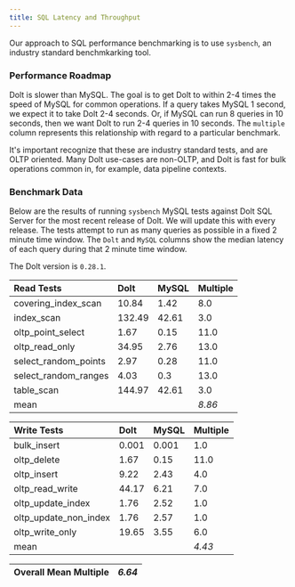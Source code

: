 ```yaml
---
title: SQL Latency and Throughput
---
```


Our approach to SQL performance benchmarking is to use `sysbench`, an
industry standard benchmkarking tool.

### Performance Roadmap

Dolt is slower than MySQL. The goal is to get Dolt to within 2-4 times
the speed of MySQL for common operations. If a query takes MySQL 1
second, we expect it to take Dolt 2-4 seconds. Or, if MySQL can run 8
queries in 10 seconds, then we want Dolt to run 2-4 queries in 10
seconds. The `multiple` column represents this relationship with
regard to a particular benchmark.

It's important recognize that these are industry standard tests, and
are OLTP oriented. Many Dolt use-cases are non-OLTP, and Dolt is fast
for bulk operations common in, for example, data pipeline contexts.

### Benchmark Data

Below are the results of running `sysbench` MySQL tests against Dolt
SQL Server for the most recent release of Dolt. We will update this
with every release. The tests attempt to run as many queries as
possible in a fixed 2 minute time window. The `Dolt` and `MySQL`
columns show the median latency of each query during that 2 minute
time window.

The Dolt version is `0.28.1`.

| Read Tests | Dolt | MySQL | Multiple |
| :--- | :--- | :--- | :--- |
| covering\_index\_scan | 10.84 | 1.42 | 8.0 |
| index\_scan | 132.49 | 42.61 | 3.0 |
| oltp\_point\_select | 1.67 | 0.15 | 11.0 |
| oltp\_read\_only | 34.95 | 2.76 | 13.0 |
| select\_random\_points | 2.97 | 0.28 | 11.0 |
| select\_random\_ranges | 4.03 | 0.3 | 13.0 |
| table\_scan | 144.97 | 42.61 | 3.0 |
| mean |  |  | _8.86_ |

| Write Tests | Dolt | MySQL | Multiple |
| :--- | :--- | :--- | :--- |
| bulk\_insert | 0.001 | 0.001 | 1.0 |
| oltp\_delete | 1.67 | 0.15 | 11.0 |
| oltp\_insert | 9.22 | 2.43 | 4.0 |
| oltp\_read\_write | 44.17 | 6.21 | 7.0 |
| oltp\_update\_index | 1.76 | 2.52 | 1.0 |
| oltp\_update\_non\_index | 1.76 | 2.57 | 1.0 |
| oltp\_write\_only | 19.65 | 3.55 | 6.0 |
| mean |  |  | _4.43_ |

| Overall Mean Multiple | _6.64_ |
| :--- | :--- |
<br/>
